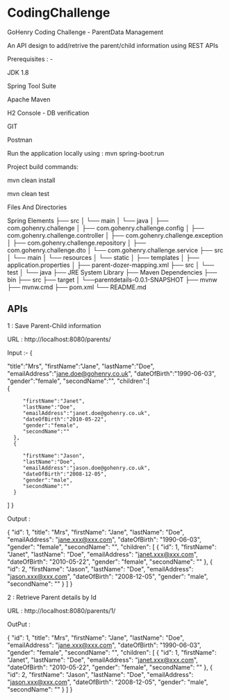 # CodingChallenge

GoHenry Coding Challenge - ParentData Management

An API design to add/retrive the parent/child information using REST APIs

Prerequisites : - 


JDK 1.8

Spring Tool Suite

Apache Maven

H2 Console - DB verification

GIT

Postman

Run the application locally using : mvn spring-boot:run

Project build commands: 

mvn clean install

mvn clean test 

Files And Directories

 Spring Elements
├── src
│   └── main
│       └── java
│           ├── com.gohenry.challenge
│           ├── com.gohenry.challenge.config
│           ├── com.gohenry.challenge.controller
│           ├── com.gohenry.challenge.exception
│           ├── com.gohenry.challenge.repository
│           ├── com.gohenry.challenge.dto
│           └── com.gohenry.challenge.service
├── src
│   └── main
│       └── resources
│           └── static
│           ├── templates
│           ├── application.properties
│           ├── parent-dozer-mapping.xml
├── src
│   └── test
│       └── java
├── JRE System Library
├── Maven Dependencies
├── bin
├── src
├── target
│   └──parentdetails-0.0.1-SNAPSHOT
├── mvnw
├── mvnw.cmd
├── pom.xml
└── README.md

APIs
------
1 : Save Parent-Child information

URL : http://localhost:8080/parents/

Input  :- {  
  
   "title":"Mrs",
   "firstName":"Jane",
   "lastName":"Doe",
   "emailAddress":"jane.doe@gohenry.co.uk",
   "dateOfBirth":"1990-06-03",
   "gender":"female",
   "secondName":"",
   "children":[  
      {  
        
         "firstName":"Janet",
         "lastName":"Doe",
         "emailAddress":"janet.doe@gohenry.co.uk",
         "dateOfBirth":"2010-05-22",
         "gender":"female",
         "secondName":""
      },
      {  
        
         "firstName":"Jason",
         "lastName":"Doe",
         "emailAddress":"jason.doe@gohenry.co.uk",
         "dateOfBirth":"2008-12-05",
         "gender":"male",
         "secondName":""
      }
   ]
}

Output :

{
    "id": 1,
    "title": "Mrs",
    "firstName": "Jane",
    "lastName": "Doe",
    "emailAddress": "jane.xxx@xxx.com",
    "dateOfBirth": "1990-06-03",
    "gender": "female",
    "secondName": "",
    "children": [
        {
            "id": 1,
            "firstName": "Janet",
            "lastName": "Doe",
            "emailAddress": "janet.xxx@xxx.com",
            "dateOfBirth": "2010-05-22",
            "gender": "female",
            "secondName": ""
        },
        {
            "id": 2,
            "firstName": "Jason",
            "lastName": "Doe",
            "emailAddress": "jason.xxx@xxx.com",
            "dateOfBirth": "2008-12-05",
            "gender": "male",
            "secondName": ""
        }
    ]
}

2 : Retrieve Parent details by Id

URL : http://localhost:8080/parents/1/ 

OutPut :

{
    "id": 1,
    "title": "Mrs",
    "firstName": "Jane",
    "lastName": "Doe",
    "emailAddress": "jane.xxx@xxx.com",
    "dateOfBirth": "1990-06-03",
    "gender": "female",
    "secondName": "",
    "children": [
        {
            "id": 1,
            "firstName": "Janet",
            "lastName": "Doe",
            "emailAddress": "janet.xxx@xxx.com",
            "dateOfBirth": "2010-05-22",
            "gender": "female",
            "secondName": ""
        },
        {
            "id": 2,
            "firstName": "Jason",
            "lastName": "Doe",
            "emailAddress": "jason.xxx@xxx.com",
            "dateOfBirth": "2008-12-05",
            "gender": "male",
            "secondName": ""
        }
    ]
}



